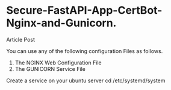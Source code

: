 # Secure-FastAPI-App-CertBot-Nginx-and-Gunicorn.
Article Post

You can use any of the following configuration Files as follows.



1. The NGINX Web Configuration File 
2. The GUNICORN Service File

Create a service on your ubuntu server
cd /etc/systemd/system
